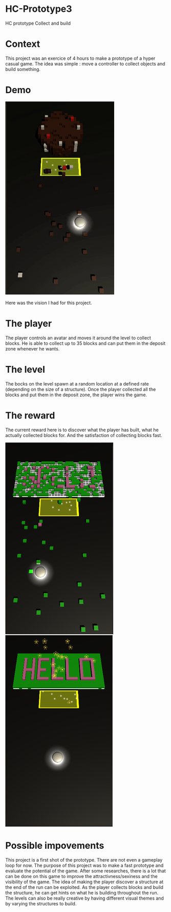 # HC-Prototype3
 HC prototype Collect and build
 
# Context
This project was an exercice of 4 hours to make a prototype of a hyper casual game.
The idea was simple : move a controller to collect objects and build something.

# Demo
<p>
  <img src="Presentation/Demo.gif">
</p>

Here was the vision I had for this project.

# The player
The player controls an avatar and moves it around the level to collect blocks. He is able to collect up to 35 blocks and can put them in the deposit zone whenever he wants.

# The level
The bocks on the level spawn at a random location at a defined rate (depending on the size of a structure). Once the player collected all the blocks and put them in the deposit zone, the player wins the game.

# The reward
The current reward here is to discover what the player has built, what he actually collected blocks for. And the satisfaction of collecting blocks fast.

<p>
  <img src="Presentation/Building.PNG">
  <img src="Presentation/BuildingEnd.PNG">
</p>

# Possible impovements
This project is a first shot of the prototype. There are not even a gameplay loop for now. The purpose of this project was to make a fast prototype and evaluate the potential of the game.
After some researches, there is a lot that can be done on this game to improve the attractivness/sexiness and the visibility of the game.
The idea of making the player discover a structure at the end of the run can be exploited. As the player collects blocks and build the structure, he can get hints on what he is building throughout the run.
The levels can also be really creative by having different visual themes and by varying the structures to build.
